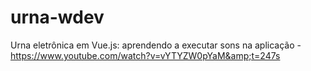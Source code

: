 # urna-wdev
Urna eletrônica em Vue.js: aprendendo a executar sons na aplicação - https://www.youtube.com/watch?v=vYTYZW0pYaM&amp;t=247s
